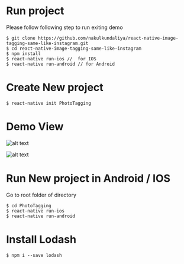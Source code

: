 

# Run project #

Please follow following step to run exiting demo
```
$ git clone https://github.com/nakulkundaliya/react-native-image-tagging-same-like-instagram.git
$ cd react-native-image-tagging-same-like-instagram
$ npm install
$ react-native run-ios //  for IOS
$ react-native run-android // for Android
```
# Create New project #

`$ react-native init PhotoTagging`

# Demo View #

![alt text](https://github.com/nakulkundaliya/react-native-image-tagging-same-like-instagram/blob/master/assets/images/ios.gif)

![alt text](https://github.com/nakulkundaliya/react-native-image-tagging-same-like-instagram/blob/master/assets/images/android.gif)

# Run New project in Android / IOS #

Go to root folder of directory
```
$ cd PhotoTagging
$ react-native run-ios
$ react-native run-android
```
# Install Lodash #
`$ npm i --save lodash `
